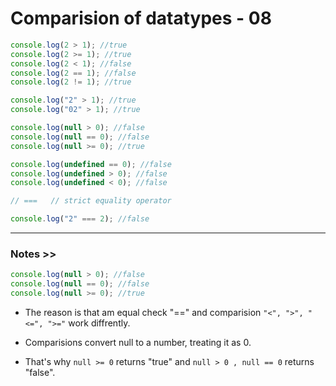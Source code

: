 # Comparision of datatypes - 08

```javascript
console.log(2 > 1); //true
console.log(2 >= 1); //true
console.log(2 < 1); //false
console.log(2 == 1); //false
console.log(2 != 1); //true

console.log("2" > 1); //true
console.log("02" > 1); //true

console.log(null > 0); //false
console.log(null == 0); //false
console.log(null >= 0); //true

console.log(undefined == 0); //false
console.log(undefined > 0); //false
console.log(undefined < 0); //false

// ===   // strict equality operator

console.log("2" === 2); //false
```

---

### Notes >>

```javascript
console.log(null > 0); //false
console.log(null == 0); //false
console.log(null >= 0); //true
```

- The reason is that am equal check "==" and comparision `"<", ">", "<=", ">="` work diffrently.

- Comparisions convert null to a number, treating it as 0.

- That's why `null >= 0` returns "true" and `null > 0 , null == 0` returns "false".
